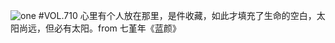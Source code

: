 ![one](http://image.wufazhuce.com/FttPZ-u8V73bXlF1aUhsxz9CC_Ct)
#VOL.710
心里有个人放在那里，是件收藏，如此才填充了生命的空白，太阳尚远，但必有太阳。from 七堇年《蓝颜》